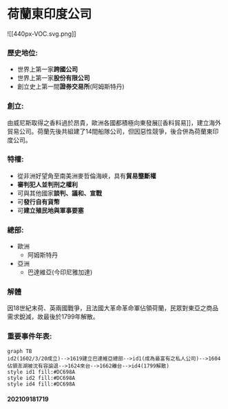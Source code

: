 # 荷蘭東印度公司
![[440px-VOC.svg.png]]
### 歷史地位:
- 世界上第一家**跨國公司**
- 世界上第一家**股份有限公司**
- 創立史上第一間**證券交易所**(阿姆斯特丹)
### 創立: 
由威尼斯取得之香料過於昂貴，歐洲各國都積極向東發展[[香料貿易]]，建立海外貿易公司。荷蘭先後共組建了14間船隊公司，但因惡性競爭，後合併為荷蘭東印度公司。
### 特權: 
- 從非洲好望角至南美洲麥哲倫海峽，具有**貿易壟斷權**
- **審判犯人並判刑之權利**
- 可與其他國家**談判、議和、宣戰**
- 可**發行自有貨幣**
- 可**建立殖民地與軍事要塞**
### 總部: 
- 歐洲
	- 阿姆斯特丹
- 亞洲
	- 巴達維亞(今印尼雅加達)
### 解體
因18世紀末荷、英兩國戰爭，且法國大革命革命軍佔領荷蘭，民眾對東亞之商品需求銳減，故最後於1799年解散。
### 重要事件年表:
```mermaid
graph TB
id2(1602/3/20成立)-->1619建立巴達維亞總部-->id1(成為最富有之私人公司)-->1604佔領澎湖被沈有容諭退-->1624來台-->1662離台-->id4(1799解散)
style id1 fill:#DC698A
style id2 fill:#DC698A
style id4 fill:#DC698A
```
#### 202109181719